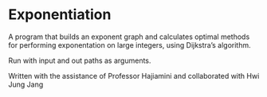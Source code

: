 # Exponentiation

A program that builds an exponent graph and calculates optimal methods for performing exponentation on large integers, using Dijkstra’s algorithm.

Run with input and out paths as arguments.

Written with the assistance of Professor Hajiamini and collaborated with Hwi Jung Jang

